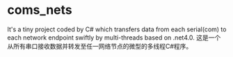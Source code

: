 # coms_nets
It's a tiny project coded by C# which transfers data from each serial(com) to each network endpoint swiftly by multi-threads based on .net4.0.
这是一个从所有串口接收数据并转发至任一网络节点的微型的多线程C#程序。
